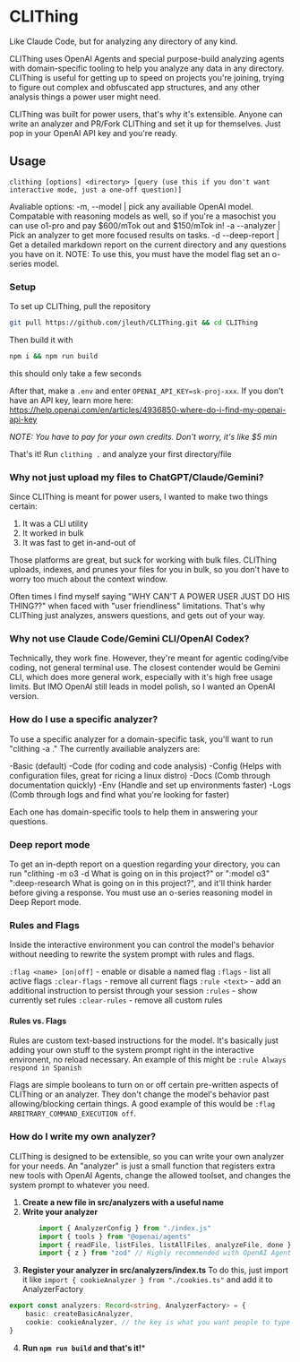 # CLIThing
Like Claude Code, but for analyzing any directory of any kind.

CLIThing uses OpenAI Agents and special purpose-build analyzing agents with domain-specific tooling to help you analyze any data in any directory. CLIThing is useful for getting up to speed on projects you're joining, trying to figure out complex and obfuscated app structures, and any other analysis things a power user might need.

CLIThing was built for power users, that's why it's extensible. Anyone can write an analyzer and PR/Fork CLIThing and set it up for themselves. Just pop in your OpenAI API key and you're ready.

## Usage
`clithing [options] <directory> [query (use this if you don't want interactive mode, just a one-off question)]`

Avaliable options:
 -m, --model | pick any availiable OpenAI model. Compatable with reasoning models as well, so if you're a masochist you can use o1-pro and pay $600/mTok out and $150/mTok in!
 -a --analyzer | Pick an analyzer to get more focused results on tasks.
 -d --deep-report <question> | Get a detailed markdown report on the current directory and any questions you have on it. NOTE: To use this, you must have the model flag set an o-series model.

### Setup
To set up CLIThing, pull the repository

```bash
git pull https://github.com/jleuth/CLIThing.git && cd CLIThing
```

Then build it with
```bash
npm i && npm run build
```
this should only take a few seconds

After that, make a `.env` and enter `OPENAI_API_KEY=sk-proj-xxx`. If you don't have an API key, learn more here: https://help.openai.com/en/articles/4936850-where-do-i-find-my-openai-api-key

*NOTE: You have to pay for your own credits. Don't worry, it's like $5 min*

That's it! Run `clithing .` and analyze your first directory/file

### Why not just upload my files to ChatGPT/Claude/Gemini?
Since CLIThing is meant for power users, I wanted to make two things certain:

1. It was a CLI utility
2. It worked in bulk
3. It was fast to get in-and-out of

Those platforms are great, but suck for working with bulk files. CLIThing uploads, indexes, and prunes your files for you in bulk, so you don't have to worry too much about the context window. 

Often times I find myself saying "WHY CAN'T A POWER USER JUST DO HIS THING??" when faced with "user friendliness" limitations. That's why CLIThing just analyzes, answers questions, and gets out of your way.

### Why not use Claude Code/Gemini CLI/OpenAI Codex?
Technically, they work fine. However, they're meant for agentic coding/vibe coding, not general terminal use. The closest contender would be Gemini CLI, which does more general work, especially with it's high free usage limits. But IMO OpenAI still leads in model polish, so I wanted an OpenAI version.

### How do I use a specific analyzer?
To use a specific analyzer for a domain-specific task, you'll want to run "clithing -a <chosen analyzer> ." The currently availiable analyzers are:

 -Basic (default)
 -Code (for coding and code analysis)
 -Config (Helps with configuration files, great for ricing a linux distro)
 -Docs (Comb through documentation quickly)
 -Env (Handle and set up environments faster)
 -Logs (Comb through logs and find what you're looking for faster)

Each one has domain-specific tools to help them in answering your questions.

### Deep report mode
To get an in-depth report on a question regarding your directory, you can run "clithing -m o3 -d What is going on in this project?" or ":model o3" ":deep-research What is going on in this project?", and it'll think harder before giving a response. You must use an o-series reasoning model in Deep Report mode. 

### Rules and Flags
Inside the interactive environment you can control the model's behavior without needing to rewrite the system prompt with rules and flags.

`:flag <name> [on|off]` - enable or disable a named flag
`:flags` - list all active flags
`:clear-flags` - remove all current flags
`:rule <text>` - add an additional instruction to persist through your session
`:rules` - show currently set rules
`:clear-rules` - remove all custom rules

#### Rules vs. Flags
Rules are custom text-based instructions for the model. It's basically just adding your own stuff to the system prompt right in the interactive environent, no reload necessary. An example of this might be `:rule Always respond in Spanish`

Flags are simple booleans to turn on or off certain pre-written aspects of CLIThing or an analyzer. They don't change the model's behavior past allowing/blocking certain things. A good example of this would be `:flag ARBITRARY_COMMAND_EXECUTION off`.


### How do I write my own analyzer?
CLIThing is designed to be extensible, so you can write your own analyzer for your needs. An "analyzer" is just a small function that registers extra new tools with OpenAI Agents, change the allowed toolset, and changes the system prompt to whatever you need. 

1. **Create a new file in src/analyzers with a useful name**
2. **Write your analyzer**
    ```ts
        import { AnalyzerConfig } from "./index.js"
        import { tools } from "@openai/agents"
        import { readFile, listFiles, listAllFiles, analyzeFile, done } from "./basic.js" // if you want the full basic toolset. The only NECESSARY one is "done".
        import { z } from "zod" // Highly recommended with OpenAI Agents tool definitions, doing all that JSON is confusing and no fun.
    ```
3. **Register your analyzer in src/analyzers/index.ts**
To do this, just import it like `import { cookieAnalyzer } from "./cookies.ts"` and add it to AnalyzerFactory

```ts
export const analyzers: Record<string, AnalyzerFactory> = {
    basic: createBasicAnalyzer,
    cookie: cookieAnalyzer, // the key is what you want people to type when calling the analyzer "-a cookie", the value is whatever your export/import was called.
}
```

4. **Run `npm run build` and that's it!***
